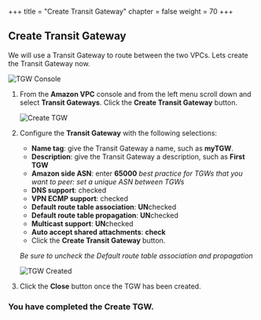 +++
title = "Create Transit Gateway"
chapter = false
weight = 70
+++

## Create Transit Gateway

We will use a Transit Gateway to route between the two VPCs. Lets create the Transit Gateway now.


![TGW Console](/images/tgw-list.png)

1. From the **Amazon VPC** console and from the left menu scroll down and select **Transit Gateways**. Click the **Create Transit Gateway** button.

    ![Create TGW](/images/tgw-create.png)

1. Configure the **Transit Gateway** with the following selections:
    - **Name tag**: give the Transit Gateway a name, such as **myTGW**.
    - **Description**: give the Transit Gateway a description, such as **First TGW**
    - **Amazon side ASN**: enter **65000** _best practice for TGWs that you want to peer: set a unique ASN between TGWs_
    - **DNS support**: checked
    - **VPN ECMP support**: checked
    - **Default route table association**: **UN**checked
    - **Default route table propagation**: **UN**checked
    - **Multicast support**: **UN**checked
    - **Auto accept shared attachments**: **check**
    - Click the **Create Transit Gateway** button.

    _Be sure to uncheck the Default route table association and propagation_

    ![TGW Created](/images/tgw-created.png)

1. Click the **Close** button once the TGW has been created.


### You have completed the Create TGW.
